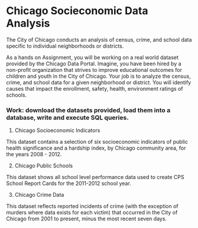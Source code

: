 # Chicago Socieconomic Data Analysis
The City of Chicago conducts an analysis of census, crime, and school data specific to individual neighborhoods or districts.

As a hands on Assignment, you will be working on a real world dataset provided by the Chicago Data Portal. Imagine, you have been hired by a non-profit organization that strives to improve educational outcomes for children and youth in the City of Chicago. Your job is to analyze the census, crime, and school data for a given neighborhood or district. You will identify causes that impact the enrollment, safety, health, environment ratings of schools.

### Work: download the datasets provided, load them into a database, write and execute SQL queries.

1. Chicago Socioeconomic Indicators

This dataset contains a selection of six socioeconomic indicators of public health significance and a hardship index, by Chicago community area, for the years 2008 - 2012.

2. Chicago Public Schools

This dataset shows all school level performance data used to create CPS School Report Cards for the 2011-2012 school year.

3. Chicago Crime Data

This dataset reflects reported incidents of crime (with the exception of murders where data exists for each victim) that occurred in the City of Chicago from 2001 to present, minus the most recent seven days.
